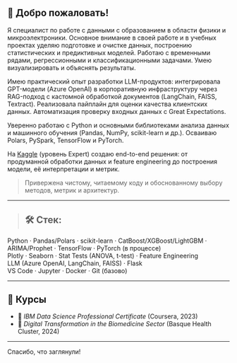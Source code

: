 ## 👋 Добро пожаловать!

Я специалист по работе с данными с образованием в области физики и микроэлектроники. Основное внимание в своей работе и в учебных проектах уделяю подготовке и очистке данных, построению статистических и предиктивных моделей. Работаю с временными рядами, регрессионными и классификационными задачами. Умею визуализировать и объяснять результаты.

Имею практический опыт разработки LLM-продуктов: интегрировала GPT-модели (Azure OpenAI) в корпоративную инфраструктуру через RAG-подход с кастомной обработкой документов (LangChain, FAISS, Textract). Реализовала пайплайн для оценки качества клиентских данных. Автоматизация проверку входных данных с Great Expectations.

Уверенно работаю с Python и основными библиотеками анализа данных и машинного обучения (Pandas, NumPy, scikit-learn и др.). Осваиваю Polars, PySpark, TensorFlow и PyTorch.

На [Kaggle](https://www.kaggle.com/litsea) (уровень Expert) создаю end-to-end решения: от продуманной обработки данных и feature engineering до построения модели, её интерпретации и метрик.

> Привержена чистому, читаемому коду и обоснованному выбору методов, метрик и архитектур.

---

> ## 🛠️ Стек:  
Python · Pandas/Polars · scikit-learn · CatBoost/XGBoost/LightGBM · ARIMA/Prophet · TensorFlow · PyTorch (в процессе)  
Plotly · Seaborn · Stat Tests (ANOVA, t-test) · Feature Engineering  
LLM (Azure OpenAI, LangChain, FAISS) · Flask  
VS Code · Jupyter · Docker · Git (базово)

---

## 🧠 Курсы

- 🏅 *IBM Data Science Professional Certificate* (Coursera, 2023)  
- 📜 *Digital Transformation in the Biomedicine Sector* (Basque Health Cluster, 2024)

---

Спасибо, что заглянули!
